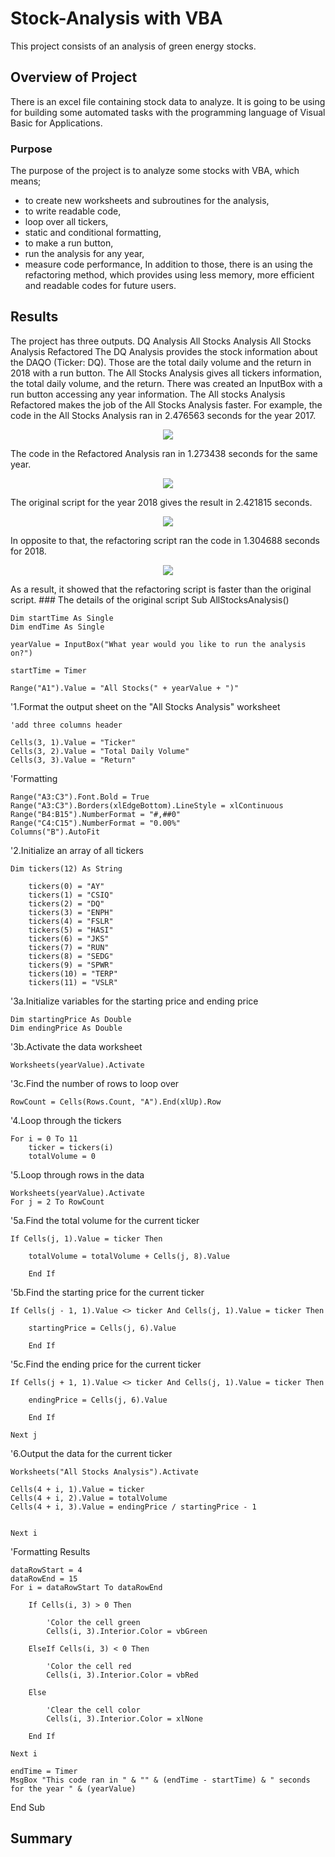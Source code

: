# Stock-Analysis with VBA
This project consists of an analysis of green energy stocks.

## Overview of Project
There is an excel file containing stock data to analyze. It is going to be using for building some automated tasks with the programming language of Visual Basic for Applications. 

### Purpose
The purpose of the project is to analyze some stocks with VBA, which means;
* to create new worksheets and subroutines for the analysis, 
* to write readable code, 
* loop over all tickers, 
* static and conditional formatting, 
* to make a run button, 
* run the analysis for any year, 
* measure code performance,
In addition to those, there is an using the refactoring method, which provides using less memory, more efficient and readable codes for future users. 

## Results
The project has three outputs. 
DQ Analysis
All Stocks Analysis
All Stocks Analysis Refactored
The DQ Analysis provides the stock information about the DAQO (Ticker: DQ). Those are the total daily volume and the return in 2018 with a run button. 
The All Stocks Analysis gives all tickers information, the total daily volume, and the return. There was created an InputBox with a run button accessing any year information. 
The All stocks Analysis Refactored makes the job of the All Stocks Analysis faster. For example, the code in the All Stocks Analysis ran in 2.476563 seconds for the year 2017. 
<p align="center"><img src="https://github.com/zkirsan/Stock-Analysis/blob/main/VBA_Normal_2017.png"></img></p>
The code in the Refactored Analysis ran in 1.273438 seconds for the same year. 
<p align="center"><img src="https://github.com/zkirsan/Stock-Analysis/blob/main/Challenge/Resources/VBA_Challenge_2017.png"></img></p>
The original script for the year 2018 gives the result in 2.421815 seconds. 
<p align="center"><img src="https://github.com/zkirsan/Stock-Analysis/blob/main/VBA_Normal_2018.png"></img></p>
In opposite to that, the refactoring script ran the code in 1.304688 seconds for 2018. 
<p align="center"><img src="https://github.com/zkirsan/Stock-Analysis/blob/main/Challenge/Resources/VBA_Challenge_2018.png"></img></p>
As a result, it showed that the refactoring script is faster than the original script. 
### The details of the original script
Sub AllStocksAnalysis()

    Dim startTime As Single
    Dim endTime As Single
    
    yearValue = InputBox("What year would you like to run the analysis on?")
    
    startTime = Timer

    Range("A1").Value = "All Stocks(" + yearValue + ")"

'1.Format the output sheet on the "All Stocks Analysis" worksheet

    
    'add three columns header
    
    Cells(3, 1).Value = "Ticker"
    Cells(3, 2).Value = "Total Daily Volume"
    Cells(3, 3).Value = "Return"
    
'Formatting
    
    Range("A3:C3").Font.Bold = True
    Range("A3:C3").Borders(xlEdgeBottom).LineStyle = xlContinuous
    Range("B4:B15").NumberFormat = "#,##0"
    Range("C4:C15").NumberFormat = "0.00%"
    Columns("B").AutoFit
    
        
'2.Initialize an array of all tickers
 
    Dim tickers(12) As String
    
        tickers(0) = "AY"
        tickers(1) = "CSIQ"
        tickers(2) = "DQ"
        tickers(3) = "ENPH"
        tickers(4) = "FSLR"
        tickers(5) = "HASI"
        tickers(6) = "JKS"
        tickers(7) = "RUN"
        tickers(8) = "SEDG"
        tickers(9) = "SPWR"
        tickers(10) = "TERP"
        tickers(11) = "VSLR"
        
'3a.Initialize variables for the starting price and ending price
 
    Dim startingPrice As Double
    Dim endingPrice As Double
    
'3b.Activate the data worksheet

       
    Worksheets(yearValue).Activate
    
'3c.Find the number of rows to loop over

    RowCount = Cells(Rows.Count, "A").End(xlUp).Row
    
'4.Loop through the tickers
        
    For i = 0 To 11
        ticker = tickers(i)
        totalVolume = 0

'5.Loop through rows in the data

    Worksheets(yearValue).Activate
    For j = 2 To RowCount

'5a.Find the total volume for the current ticker
    
    If Cells(j, 1).Value = ticker Then
    
        totalVolume = totalVolume + Cells(j, 8).Value
        
        End If

'5b.Find the starting price for the current ticker

    If Cells(j - 1, 1).Value <> ticker And Cells(j, 1).Value = ticker Then
    
        startingPrice = Cells(j, 6).Value
        
        End If
        
'5c.Find the ending price for the current ticker

    If Cells(j + 1, 1).Value <> ticker And Cells(j, 1).Value = ticker Then
    
        endingPrice = Cells(j, 6).Value
        
        End If
        
    Next j

'6.Output the data for the current ticker
    
    Worksheets("All Stocks Analysis").Activate
    
    Cells(4 + i, 1).Value = ticker
    Cells(4 + i, 2).Value = totalVolume
    Cells(4 + i, 3).Value = endingPrice / startingPrice - 1
      

    Next i
    
 'Formatting Results
 
    dataRowStart = 4
    dataRowEnd = 15
    For i = dataRowStart To dataRowEnd

        If Cells(i, 3) > 0 Then

            'Color the cell green
            Cells(i, 3).Interior.Color = vbGreen

        ElseIf Cells(i, 3) < 0 Then

            'Color the cell red
            Cells(i, 3).Interior.Color = vbRed

        Else

            'Clear the cell color
            Cells(i, 3).Interior.Color = xlNone

        End If

    Next i
    
    endTime = Timer
    MsgBox "This code ran in " & "" & (endTime - startTime) & " seconds for the year " & (yearValue)
    
    
End Sub

		


## Summary
